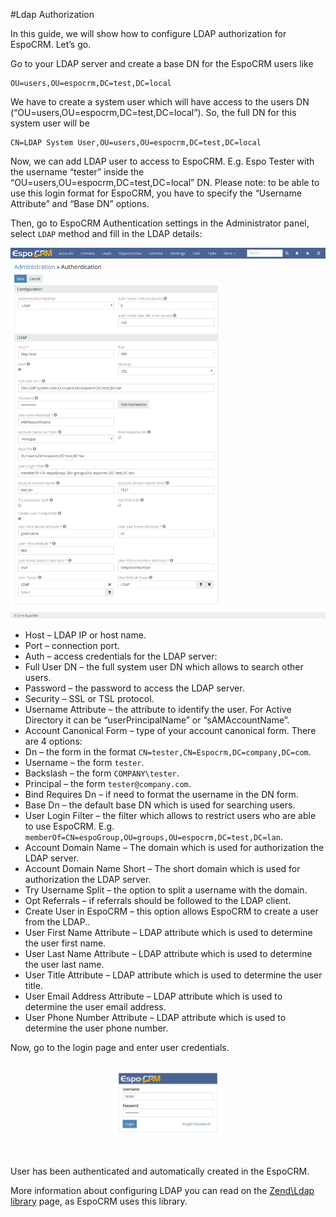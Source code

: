 #Ldap Authorization

In this guide, we will show how to configure LDAP authorization for EspoCRM. Let’s go.

Go to your LDAP server and create a base DN for the EspoCRM users like
```
OU=users,OU=espocrm,DC=test,DC=local
```

We have to create a system user which will have access to the users DN (“OU=users,OU=espocrm,DC=test,DC=local”). So, the full DN for this system user will be
```
CN=LDAP System User,OU=users,OU=espocrm,DC=test,DC=local
```
Now, we can add LDAP user to access to EspoCRM. E.g. Espo Tester with the username “tester” inside the “OU=users,OU=espocrm,DC=test,DC=local” DN. Please note: to be able to use this login format for EspoCRM, you have to specify the “Username Attribute” and “Base DN” options.

Then, go to EspoCRM  Authentication settings in the Administrator panel, select `LDAP` method and fill in the LDAP details:

![1](../_static/images/administration/ldap-authorization/ldap-configuration.png)

* Host – LDAP IP or host name.
* Port – connection port.
* Auth – access credentials for the LDAP server:
* Full User DN – the full system user DN which allows to search other users.
* Password – the password to access the LDAP server.
* Security – SSL or TSL protocol.
* Username Attribute – the attribute to identify the user. For Active Directory it can be “userPrincipalName” or “sAMAccountName”.
* Account Canonical Form – type of your account canonical form. There are 4 options:
* Dn – the form in the format `CN=tester,CN=Espocrm,DC=company,DC=com`.
* Username – the form `tester`.
* Backslash – the form `COMPANY\tester`.
* Principal – the form `tester@company.com`.
* Bind Requires Dn – if need to format the username in the DN form.
* Base Dn – the default base DN which is used for searching users.
* User Login Filter – the filter which allows to restrict users who are able to use EspoCRM. E.g. `memberOf=CN=espoGroup,OU=groups,OU=espocrm,DC=test,DC=lan`.
* Account Domain Name – The domain which is used for authorization the LDAP server.
* Account Domain Name Short – The short domain which is used for authorization the LDAP server.
* Try Username Split – the option to split a username with the domain.
* Opt Referrals – if referrals should be followed to the LDAP client.
* Create User in EspoCRM – this option allows EspoCRM to create a user from the LDAP..
* User First Name Attribute – LDAP attribute which is used to determine the user first name.
* User Last Name Attribute – LDAP attribute which is used to determine the user last name.
* User Title Attribute – LDAP attribute which is used to determine the user title.
* User Email Address Attribute – LDAP attribute which is used to determine the user email address.
* User Phone Number Attribute – LDAP attribute which is used to determine the user phone number.

Now, go to the login page and enter user credentials.

![2](../_static/images/administration/ldap-authorization/ldap-login.png)

User has been authenticated and automatically created in the EspoCRM.

More information about configuring LDAP you can read on the [Zend\Ldap library](https://zendframework.github.io/zend-ldap/intro/) page, as EspoCRM uses this library.




